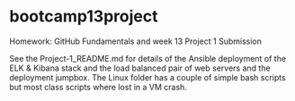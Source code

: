 # bootcamp13project
Homework: GitHub Fundamentals and week 13 Project 1 Submission



See the Project-1_README.md for details of the Ansible deployment of the ELK & Kibana stack and the load balanced pair of web servers and the deployment jumpbox. The Linux folder has a couple of simple bash scripts but most class scripts where lost in a VM crash.